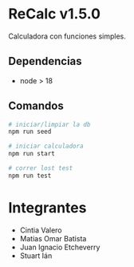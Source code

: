 # ReCalc v1.5.0

Calculadora con funciones simples.

## Dependencias

- node > 18

## Comandos

```bash
# iniciar/limpiar la db
npm run seed

# iniciar calculadora
npm run start

# correr lost test
npm run test
```

# Integrantes

- Cintia Valero
- Matias Omar Batista
- Juan Ignacio Etcheverry
- Stuart Ián
